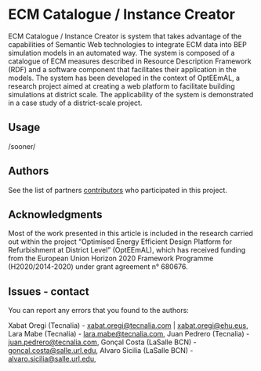 # ECM Catalogue / Instance Creator

ECM Catalogue / Instance Creator is system that takes advantage of the capabilities of Semantic Web technologies to integrate ECM data into BEP simulation models in an automated way. The system is composed of a catalogue of ECM measures described in Resource Description Framework (RDF) and a software component that facilitates their application in the models. The system has been developed in the context of OptEEmAL, a research project aimed at creating a web platform to facilitate building simulations at district scale. The applicability of the system is demonstrated in a case study of a district-scale project.

## Usage

/sooner/

## Authors

See the list of partners [contributors](https://www.opteemal-project.eu/about-opteemal/partners.html) who participated in this project.

## Acknowledgments

Most of the work presented in this article is included in the research carried out within the project “Optimised Energy Efficient Design Platform for Refurbishment at District Level” (OptEEmAL), which has received funding from the European Union Horizon 2020 Framework Programme (H2020/2014-2020) under grant agreement n° 680676.

## Issues - contact

You can report any errors that you found to the authors: 

Xabat Oregi (Tecnalia) - xabat.oregi@tecnalia.com | xabat.oregi@ehu.eus, 
Lara Mabe (Tecnalia) - lara.mabe@tecnalia.com, 
Juan Pedrero (Tecnalia) - juan.pedrero@tecnalia.com, 
Gonçal Costa (LaSalle BCN) - goncal.costa@salle.url.edu, 
Alvaro Sicilia (LaSalle BCN) - alvaro.sicilia@salle.url.edu, 
